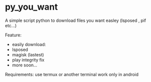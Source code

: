 # py_you_want
A simple script python to download files you want easley (lsposed , pif etc...)

Feature:
- easily download:
- lsposed
- magisk (lastest)
- play integrity fix
- more soon...

Requirements:
use termux or another terminal 
work only in android 


